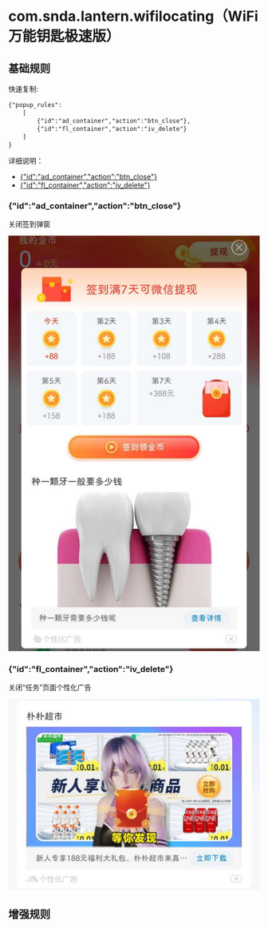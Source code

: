 # com.snda.lantern.wifilocating（WiFi万能钥匙极速版）

## 基础规则

快速复制:
```
{"popup_rules":
    [
        {"id":"ad_container","action":"btn_close"},
        {"id":"fl_container","action":"iv_delete"}
    ]
}
```
详细说明：
- [{"id":"ad_container","action":"btn_close"}](#idad_containeractionbtn_close)
- [{"id":"fl_container","action":"iv_delete"}](#idfl_containeractioniv_delete)

### {"id":"ad_container","action":"btn_close"}
关闭签到弹窗

![](./assets/签到弹窗.jpg)

### {"id":"fl_container","action":"iv_delete"}
关闭“任务”页面个性化广告

![](./assets/“任务”页面个性化广告.jpg)

## 增强规则
